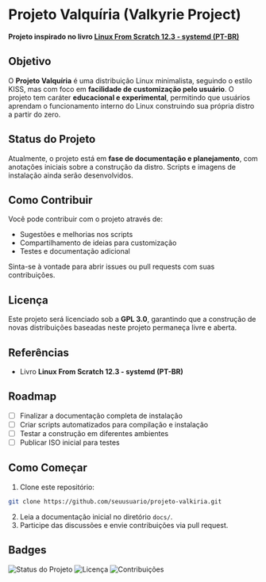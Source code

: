 # Projeto Valquíria (Valkyrie Project)

**Projeto inspirado no livro [Linux From Scratch 12.3 - systemd (PT-BR)](https://www.linuxfromscratch.org/lfs/)**

## Objetivo
O **Projeto Valquíria** é uma distribuição Linux minimalista, seguindo o estilo KISS, mas com foco em **facilidade de customização pelo usuário**. O projeto tem caráter **educacional e experimental**, permitindo que usuários aprendam o funcionamento interno do Linux construindo sua própria distro a partir do zero.

## Status do Projeto
Atualmente, o projeto está em **fase de documentação e planejamento**, com anotações iniciais sobre a construção da distro. Scripts e imagens de instalação ainda serão desenvolvidos.

## Como Contribuir
Você pode contribuir com o projeto através de:
- Sugestões e melhorias nos scripts
- Compartilhamento de ideias para customização
- Testes e documentação adicional

Sinta-se à vontade para abrir issues ou pull requests com suas contribuições.

## Licença
Este projeto será licenciado sob a **GPL 3.0**, garantindo que a construção de novas distribuições baseadas neste projeto permaneça livre e aberta.

## Referências
- Livro **Linux From Scratch 12.3 - systemd (PT-BR)**

## Roadmap
- [ ] Finalizar a documentação completa de instalação
- [ ] Criar scripts automatizados para compilação e instalação
- [ ] Testar a construção em diferentes ambientes
- [ ] Publicar ISO inicial para testes

## Como Começar
1. Clone este repositório:
```bash
git clone https://github.com/seuusuario/projeto-valkiria.git
```
2. Leia a documentação inicial no diretório `docs/`.
3. Participe das discussões e envie contribuições via pull request.

## Badges
![Status do Projeto](https://img.shields.io/badge/status-planning-yellow)
![Licença](https://img.shields.io/badge/license-GPL%203.0-blue)
![Contribuições](https://img.shields.io/badge/contributions-welcome-green)
